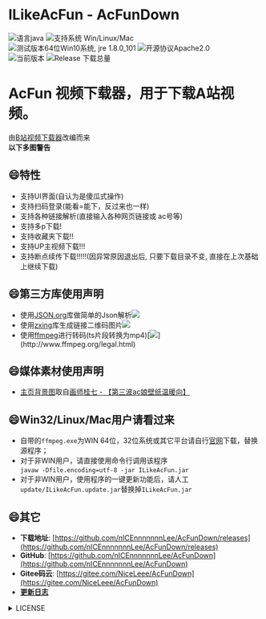 # ILikeAcFun - AcFunDown
![语言java](https://img.shields.io/badge/Require-java-green.svg)
![支持系统 Win/Linux/Mac](https://img.shields.io/badge/Platform-%20win%20|%20linux%20|%20mac-lightgrey.svg)
![测试版本64位Win10系统, jre 1.8.0_101](https://img.shields.io/badge/TestPass-Win10%20x64__java__1.8.0__101-green.svg)
![开源协议Apache2.0](https://img.shields.io/badge/license-apache--2.0-green.svg)  
![当前版本](https://img.shields.io/github/release/nICEnnnnnnnLee/AcFunDown.svg?style=flat-square)
![Release 下载总量](https://img.shields.io/github/downloads/nICEnnnnnnnLee/AcFunDown/total.svg?style=flat-square)

AcFun 视频下载器，用于下载A站视频。  
===============================
由[B站视频下载器](https://github.com/nICEnnnnnnnLee/BilibiliDown)改编而来  
**以下多图警告**

## :smile:特性  
+ 支持UI界面(自认为是傻瓜式操作)  
+ 支持扫码登录(能看=能下，反过来也一样)  
+ 支持各种链接解析(直接输入各种网页链接或 ac号等)
+ 支持多p下载! 
+ 支持收藏夹下载!!  
+ 支持UP主视频下载!!!  
+ 支持断点续传下载!!!!!(因异常原因退出后, 只要下载目录不变, 直接在上次基础上继续下载)


## :smile:第三方库使用声明  
* 使用[JSON.org](https://github.com/stleary/JSON-java)库做简单的Json解析[![](https://img.shields.io/badge/license-MIT-green.svg)](https://github.com/stleary/JSON-java/blob/master/LICENSE)
* 使用[zxing](https://github.com/zxing/zxing)库生成链接二维码图片[![](https://img.shields.io/badge/license-Apache%202-green.svg)](https://raw.githubusercontent.com/zxing/zxing/master/LICENSE)  
* 使用[ffmpeg](http://www.ffmpeg.org)进行转码(ts片段转换为mp4)[![](https://img.shields.io/badge/license-LGPL%20(%3E%3D%202.1)%2FGPL%20(%3E%3D%202)-green.svg)](http://www.ffmpeg.org/legal.html)  

## :smile:媒体素材使用声明             
* [主页背景图](https://github.com/nICEnnnnnnnLee/AcFunDown/blob/master/src/resources/background.jpg?raw=true)取自[画师桂七 - 【第三波ac娘壁纸温暖向】](http://mobile.app.acfun.cn/a/ac3369030)  

## :smile:Win32/Linux/Mac用户请看过来
+ 自带的```ffmpeg.exe```为WIN 64位，32位系统或其它平台请自行[官网](http://www.ffmpeg.org/download.html)下载，替换源程序；  
+ 对于非WIN用户，请直接使用命令行调用该程序  
```javaw -Dfile.encoding=utf-8 -jar ILikeAcFun.jar```
+ 对于非WIN用户，使用程序的一键更新功能后，请人工`update/ILikeAcFun.update.jar`替换掉`ILikeAcFun.jar`

## :smile:其它  
* **下载地址**: [https://github.com/nICEnnnnnnnLee/AcFunDown/releases](https://github.com/nICEnnnnnnnLee/AcFunDown/releases)
* **GitHub**: [https://github.com/nICEnnnnnnnLee/AcFunDown](https://github.com/nICEnnnnnnnLee/AcFunDown)  
* **Gitee码云**: [https://gitee.com/NiceLeee/AcFunDown](https://gitee.com/NiceLeee/AcFunDown)  
* [**更新日志**](https://github.com/nICEnnnnnnnLee/AcFunDown/blob/master/UPDATE.md)

<details>
<summary>LICENSE</summary>


[第三方LICENSE](https://github.com/nICEnnnnnnnLee/AcFunDown/tree/master/release/LICENSE/third-party)
```
Copyright (C) 2019 NiceLee. All Rights Reserved.

Licensed under the Apache License, Version 2.0 (the "License");
you may not use this file except in compliance with the License.
You may obtain a copy of the License at

    http://www.apache.org/licenses/LICENSE-2.0

Unless required by applicable law or agreed to in writing, software
distributed under the License is distributed on an "AS IS" BASIS,
WITHOUT WARRANTIES OR CONDITIONS OF ANY KIND, either express or implied.
See the License for the specific language governing permissions and
limitations under the License.
```
</details>
